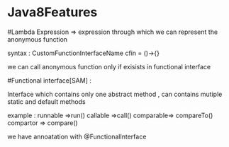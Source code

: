 # Java8Features

#Lambda Expression => expression through which we can represent the anonymous function

syntax : CustomFunctionInterfaceName cfin = ()->{}

we can call anonymous function only if exisists in functional interface

#Functional interface[SAM] :

  Interface which contains only one abstract method , can contains mutiple static and default methods
  
 example :
   runnable  =>run()
   callable  =>call()
   comparable=> compareTo()
   compartor => compare()
   
we have annoatation with @FunctionalInterface
   
   
